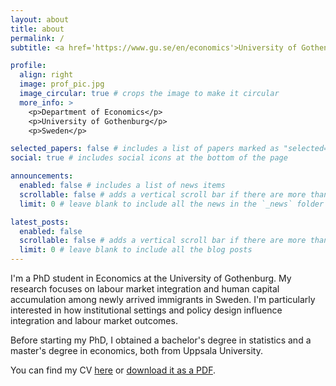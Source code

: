 ```yaml
---
layout: about
title: about
permalink: /
subtitle: <a href='https://www.gu.se/en/economics'>University of Gothenburg - Department of Economics</a>

profile:
  align: right
  image: prof_pic.jpg
  image_circular: true # crops the image to make it circular
  more_info: >
    <p>Department of Economics</p>
    <p>University of Gothenburg</p>
    <p>Sweden</p>

selected_papers: false # includes a list of papers marked as "selected={true}"
social: true # includes social icons at the bottom of the page

announcements:
  enabled: false # includes a list of news items
  scrollable: false # adds a vertical scroll bar if there are more than 3 news items
  limit: 0 # leave blank to include all the news in the `_news` folder

latest_posts:
  enabled: false
  scrollable: false # adds a vertical scroll bar if there are more than 3 new posts items
  limit: 0 # leave blank to include all the blog posts
---
```


I'm a PhD student in Economics at the University of Gothenburg. My research focuses on labour market integration and human capital accumulation among newly arrived immigrants in Sweden. I'm particularly interested in how institutional settings and policy design influence integration and labour market outcomes.

Before starting my PhD, I obtained a bachelor's degree in statistics and a master's degree in economics, both from Uppsala University. 

You can find my CV [here](/cv/) or [download it as a PDF](/assets/pdf/cv.pdf).
